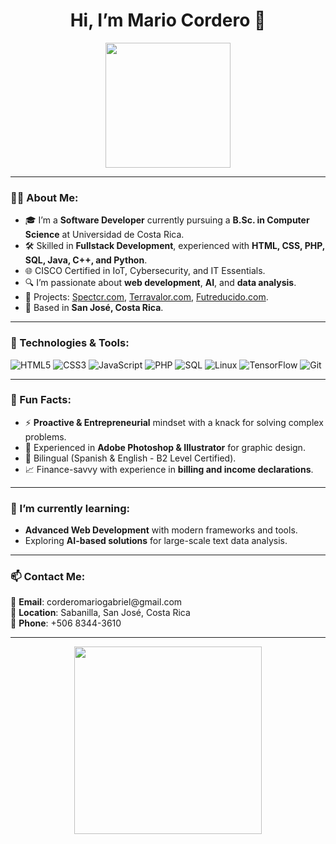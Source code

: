 <h1 align="center"> Hi, I’m Mario Cordero 👋 </h1>
<p align="center">
  <img src="https://media.giphy.com/media/j2pOGeGYKe2xCCKwfi/giphy.gif" width="200">
</p>

---

### 👨‍💻 About Me:
- 🎓 I’m a **Software Developer** currently pursuing a **B.Sc. in Computer Science** at Universidad de Costa Rica.
- 🛠️ Skilled in **Fullstack Development**, experienced with **HTML, CSS, PHP, SQL, Java, C++, and Python**.
- 🌐 CISCO Certified in IoT, Cybersecurity, and IT Essentials.
- 🔍 I’m passionate about **web development**, **AI**, and **data analysis**.
- 🚀 Projects: [Spectcr.com](https://spectcr.com), [Terravalor.com](https://terravalor.com), [Futreducido.com](https://futreducido.com).
- 📍 Based in **San José, Costa Rica**.

---

### 🔧 Technologies & Tools:
![HTML5](https://img.shields.io/badge/-HTML5-E34F26?logo=html5&logoColor=white&style=flat)
![CSS3](https://img.shields.io/badge/-CSS3-1572B6?logo=css3&logoColor=white&style=flat)
![JavaScript](https://img.shields.io/badge/-JavaScript-F7DF1E?logo=javascript&logoColor=black&style=flat)
![PHP](https://img.shields.io/badge/-PHP-777BB4?logo=php&logoColor=white&style=flat)
![SQL](https://img.shields.io/badge/-SQL-4479A1?logo=sqlite&logoColor=white&style=flat)
![Linux](https://img.shields.io/badge/-Linux-FCC624?logo=linux&logoColor=black&style=flat)
![TensorFlow](https://img.shields.io/badge/-TensorFlow-FF6F00?logo=tensorflow&logoColor=white&style=flat)
![Git](https://img.shields.io/badge/-Git-F05032?logo=git&logoColor=white&style=flat)

---

### 🌟 Fun Facts:
- ⚡ **Proactive & Entrepreneurial** mindset with a knack for solving complex problems.
- 🎨 Experienced in **Adobe Photoshop & Illustrator** for graphic design.
- 📘 Bilingual (Spanish & English - B2 Level Certified).
- 📈 Finance-savvy with experience in **billing and income declarations**.

---

### 🌱 I’m currently learning:
- **Advanced Web Development** with modern frameworks and tools.
- Exploring **AI-based solutions** for large-scale text data analysis.

---

### 📫 Contact Me:
<p>
  📧 <b>Email</b>: corderomariogabriel@gmail.com <br>
  📍 <b>Location</b>: Sabanilla, San José, Costa Rica <br>
  📱 <b>Phone</b>: +506 8344-3610
</p>

---

<p align="center">
  <img src="https://media.giphy.com/media/3o7aD2saalBwwftBIY/giphy.gif" width="300">
</p>
